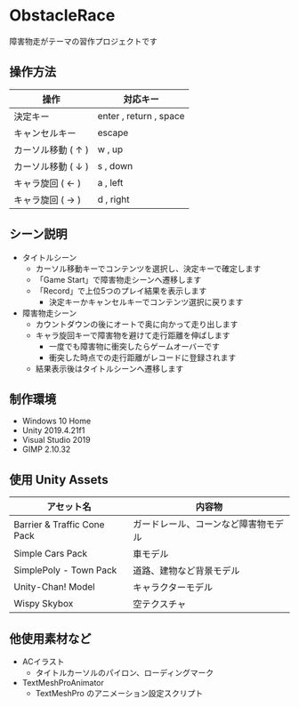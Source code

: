 # ObstacleRace
障害物走がテーマの習作プロジェクトです


## 操作方法

| 操作                | 対応キー               | 
| ------------------- | ---------------------- | 
| 決定キー            | enter , return , space | 
| キャンセルキー      | escape                 | 
| カーソル移動 ( ↑ ) | w , up                 | 
| カーソル移動 ( ↓ ) | s , down               | 
| キャラ旋回 ( ← )   | a , left               | 
| キャラ旋回 ( → )   | d , right              | 


## シーン説明

* タイトルシーン
	* カーソル移動キーでコンテンツを選択し、決定キーで確定します
	* 「Game Start」で障害物走シーンへ遷移します
	* 「Record」で上位5つのプレイ結果を表示します
		* 決定キーかキャンセルキーでコンテンツ選択に戻ります
* 障害物走シーン
	* カウントダウンの後にオートで奥に向かって走り出します
	* キャラ旋回キーで障害物を避けて走行距離を伸ばします
		* 一度でも障害物に衝突したらゲームオーバーです
		* 衝突した時点での走行距離がレコードに登録されます
	* 結果表示後はタイトルシーンへ遷移します


## 制作環境

- Windows 10 Home
- Unity 2019.4.21f1
- Visual Studio 2019
- GIMP 2.10.32


## 使用 Unity Assets

| アセット名                  | 内容物                               | 
| --------------------------- | -------------------------------------| 
| Barrier & Traffic Cone Pack | ガードレール、コーンなど障害物モデル | 
| Simple Cars Pack            | 車モデル                             | 
| SimplePoly - Town Pack      | 道路、建物など背景モデル             | 
| Unity-Chan! Model           | キャラクターモデル                   | 
| Wispy Skybox                | 空テクスチャ                         | 


## 他使用素材など

* ACイラスト
	* タイトルカーソルのパイロン、ローディングマーク
* TextMeshProAnimator
	* TextMeshPro のアニメーション設定スクリプト
